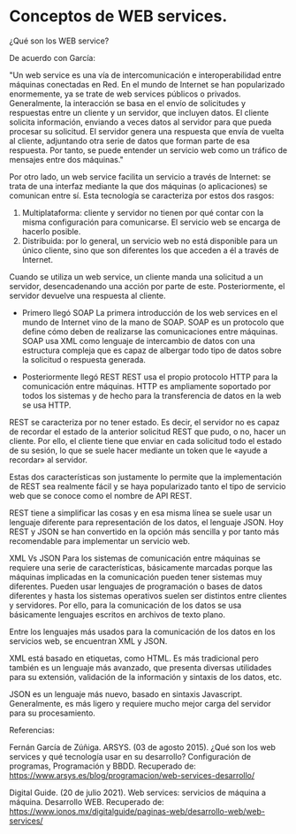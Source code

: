 # Conceptos de WEB services.

¿Qué son los WEB service? 

De acuerdo con García: 

  "Un web service es una vía de intercomunicación e interoperabilidad entre máquinas conectadas en Red. En el mundo de Internet se han popularizado enormemente, ya se trate de web services públicos o privados. Generalmente, la interacción se basa en el envío de solicitudes y respuestas entre un cliente y un servidor, que incluyen datos. El cliente solicita información, enviando a veces datos al servidor para que pueda procesar su solicitud. El servidor genera una respuesta que envía de vuelta al cliente, adjuntando otra serie de datos que forman parte de esa respuesta. Por tanto, se puede entender un servicio web como un tráfico de mensajes entre dos máquinas."
  
Por otro lado, un web service facilita un servicio a través de Internet: se trata de una interfaz mediante la que dos máquinas (o aplicaciones) se comunican entre sí. Esta tecnología se caracteriza por estos dos rasgos:

  1. Multiplataforma: cliente y servidor no tienen por qué contar con la misma configuración para comunicarse. El servicio web se encarga de hacerlo posible.
  2. Distribuida: por lo general, un servicio web no está disponible para un único cliente, sino que son diferentes los que acceden a él a través de Internet.

Cuando se utiliza un web service, un cliente manda una solicitud a un servidor, desencadenando una acción por parte de este. Posteriormente, el servidor devuelve una respuesta al cliente.

* Primero llegó SOAP
La primera introducción de los web services en el mundo de Internet vino de la mano de SOAP. SOAP es un protocolo que define cómo deben de realizarse las comunicaciones entre máquinas. SOAP usa XML como lenguaje de intercambio de datos con una estructura compleja que es capaz de albergar todo tipo de datos sobre la solicitud o respuesta generada.

* Posteriormente llegó REST
REST usa el propio protocolo HTTP para la comunicación entre máquinas. HTTP es ampliamente soportado por todos los sistemas y de hecho para la transferencia de datos en la web se usa HTTP.

REST se caracteriza por no tener estado. Es decir, el servidor no es capaz de recordar el estado de la anterior solicitud REST que pudo, o no, hacer un cliente. Por ello, el cliente tiene que enviar en cada solicitud todo el estado de su sesión, lo que se suele hacer mediante un token que le «ayude a recordar» al servidor.

Estas dos características son justamente lo permite que la implementación de REST sea realmente fácil y se haya popularizado tanto el tipo de servicio web que se conoce como el nombre de API REST.

REST tiene a simplificar las cosas y en esa misma línea se suele usar un lenguaje diferente para representación de los datos, el lenguaje JSON. Hoy REST y JSON se han convertido en la opción más sencilla y por tanto más recomendable para implementar un servicio web.

XML Vs JSON
Para los sistemas de comunicación entre máquinas se requiere una serie de características, básicamente marcadas porque las máquinas implicadas en la comunicación pueden tener sistemas muy diferentes. Pueden usar lenguajes de programación o bases de datos diferentes y hasta los sistemas operativos suelen ser distintos entre clientes y servidores. Por ello, para la comunicación de los datos se usa básicamente lenguajes escritos en archivos de texto plano.

Entre los lenguajes más usados para la comunicación de los datos en los servicios web, se encuentran XML y JSON.

XML está basado en etiquetas, como HTML. Es más tradicional pero también es un lenguaje más avanzado, que presenta diversas utilidades para su extensión, validación de la información y sintaxis de los datos, etc.

JSON es un lenguaje más nuevo, basado en sintaxis Javascript. Generalmente, es más ligero y requiere mucho mejor carga del servidor para su procesamiento.



Referencias:  

Fernán García de Zúñiga. ARSYS. (03 de agosto 2015). ¿Qué son los web services y qué tecnología usar en su desarrollo? Configuración de programas, Programación y BBDD. Recuperado de: https://www.arsys.es/blog/programacion/web-services-desarrollo/ 

Digital Guide. (20 de julio 2021). Web services: servicios de máquina a máquina. Desarrollo WEB. Recuperado de: https://www.ionos.mx/digitalguide/paginas-web/desarrollo-web/web-services/

